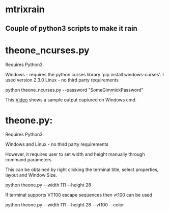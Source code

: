 # mtrixrain
## Couple of python3 scripts to make it rain


# theone_ncurses.py

Requires Python3. 

Windows - requires the python curses library 'pip install windows-curses'. I used version 2.3.0
Linux - no third party requirements

python theone_ncurses.py  --password "SomeGimmickPassword"

This [Video](https://www.youtube.com/watch?v=uJwc8n0OnQE) shows a sample output captured on Windows cmd.

# theone.py:

Requires Python3. 

Windows and Linux - no third party requirements

However, it requires user to set width and height manually through command parameters

This can be obtained by right clicking the terminal title, select properties, layout and Window Size. 

python theone.py --width 111 --height 28

If terminal supports VT100 escape sequences then vt100 can be used 

python theone.py --width 111 --height 28 --vt100 --color



